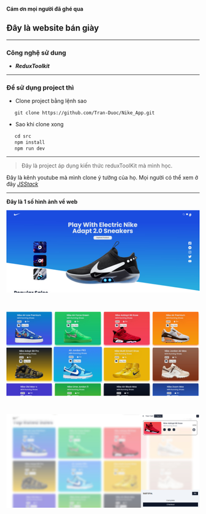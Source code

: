 **Cám ơn mọi người đã ghé qua**

## Đây là website bán giày

<hr>

### Công nghệ sử dung

-  **_ReduxToolkit_**

<hr>

### Để sử dụng project thì

-  Clone project bằng lệnh sao

```shell
   git clone https://github.com/Tran-Duoc/Nike_App.git
```

-  Sao khi clone xong

```shell
   cd src
   npm install
   npm run dev
```

<hr>

> Đây là project áp dụng kiến thức reduxToolKit mà mình học.

Đây là kênh youtube mà mình clone ý tưởng của họ. Mọi người có thể xem ở đây _[JSStack](https://www.youtube.com/watch?v=QnykUEqAVoc&t=10671s)_

<hr>

**Đây là 1 số hình ảnh về web**

![The San Juan Mountains are beautiful!](./src/assets/review1jpg.jpg "San Juan Mountains")

<br>

![The San Juan Mountains are beautiful!](./src/assets/review2.jpg "San Juan Mountains")

<br>

![The San Juan Mountains are beautiful!](./src/assets/revieww3jpg.jpg "San Juan Mountains")
